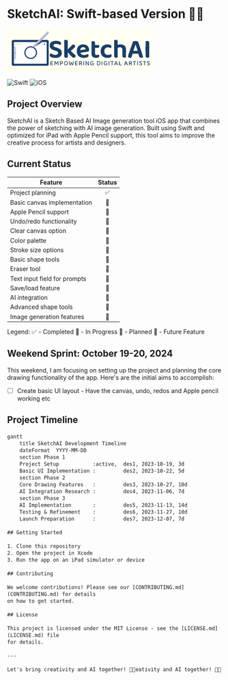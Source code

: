 # SketchAI: Swift-based Version 🎨✨

![SketchAI Logo](SketchLogo.png)

![Swift](https://img.shields.io/badge/Swift-FA7343?style=for-the-badge&logo=swift&logoColor=white)
![iOS](https://img.shields.io/badge/iOS-000000?style=for-the-badge&logo=ios&logoColor=white)

## Project Overview

SketchAI is a Sketch Based AI Image generation tool iOS app that combines the power of sketching with AI image 
generation. Built using Swift and optimized for iPad with Apple Pencil support, this 
tool aims to improve the creative process for artists and designers.

## Current Status

| Feature | Status |
|---------|:------:|
| Project planning | ✅ |
| Basic canvas implementation | 🚧 |
| Apple Pencil support | 🚧 |
| Undo/redo functionality | 📝 |
| Clear canvas option | 📝 |
| Color palette | 📝 |
| Stroke size options | 📝 |
| Basic shape tools | 📝 |
| Eraser tool | 📝 |
| Text input field for prompts | 📝 |
| Save/load feature | 📝 |
| AI integration | 🔮 |
| Advanced shape tools | 🔮 |
| Image generation features | 🔮 |

Legend:
✅ - Completed
🚧 - In Progress
📝 - Planned
🔮 - Future Feature

## Weekend Sprint: October 19-20, 2024

This weekend, I am focusing on setting up the project and planning the core drawing functionality of the app. 
Here's are the initial aims to accomplish:


- [ ] Create basic UI layout - Have the canvas, undo, redos and Apple pencil working etc


## Project Timeline

```mermaid
gantt
    title SketchAI Development Timeline
    dateFormat  YYYY-MM-DD
    section Phase 1
    Project Setup           :active,  des1, 2023-10-19, 3d
    Basic UI Implementation :         des2, 2023-10-22, 5d
    section Phase 2
    Core Drawing Features   :         des3, 2023-10-27, 10d
    AI Integration Research :         des4, 2023-11-06, 7d
    section Phase 3
    AI Implementation       :         des5, 2023-11-13, 14d
    Testing & Refinement    :         des6, 2023-11-27, 10d
    Launch Preparation      :         des7, 2023-12-07, 7d

## Getting Started

1. Clone this repository
2. Open the project in Xcode
3. Run the app on an iPad simulator or device

## Contributing

We welcome contributions! Please see our [CONTRIBUTING.md](CONTRIBUTING.md) for details 
on how to get started.

## License

This project is licensed under the MIT License - see the [LICENSE.md](LICENSE.md) file 
for details.

---

Let's bring creativity and AI together! 🚀🎨eativity and AI together! 🚀🎨
